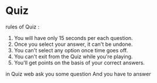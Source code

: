 # Quiz

rules of Quiz :

1. You will have only 15 seconds per each question.
2. Once you select your answer, it can't be undone.
3. You can't select any option once time goes off.
4. You can't exit from the Quiz while you're playing.
5. You'll get points on the basis of your correct answers.

in Quiz web ask you some question And you have to answer
